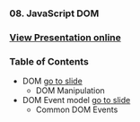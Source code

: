 ### 08. JavaScript DOM
### [View Presentation online](https://rawgit.com/TelerikAcademy/SchoolAcademy/master/2016-01-HTML-CSS-JavaScript/08.%20JavaScript-DOM/slides/index.html)
### Table of Contents
* DOM [go to slide](https://rawgit.com/TelerikAcademy/SchoolAcademy/master/2016-01-HTML-CSS-JavaScript/08.%20JavaScript-DOM/slides/index.html#/2)
	* DOM Manipulation
* DOM Event model [go to slide](https://rawgit.com/TelerikAcademy/SchoolAcademy/master/2016-01-HTML-CSS-JavaScript/08.%20JavaScript-DOM/slides/index.html#/3)
    * Common DOM Events 


